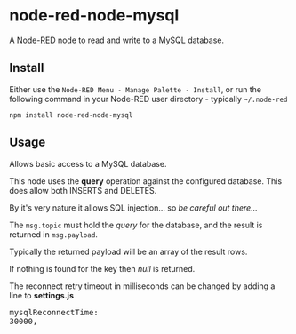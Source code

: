 node-red-node-mysql
========================
A <a href="http://nodered.org" target="_new">Node-RED</a> node to read and write to a MySQL database.

Install
-------

Either use the `Node-RED Menu - Manage Palette - Install`, or run the following command in your Node-RED user directory - typically `~/.node-red`

    npm install node-red-node-mysql


Usage
-----

Allows basic access to a MySQL database.

This node uses the <b>query</b> operation against the configured database. This does allow both INSERTS and DELETES.

By it's very nature it allows SQL injection... so <i>be careful out there...</i>

The `msg.topic` must hold the <i>query</i> for the database, and the result is returned in `msg.payload`.

Typically the returned payload will be an array of the result rows.

If nothing is found for the key then <i>null</i> is returned.

The reconnect retry timeout in milliseconds can be changed by adding a line to <b>settings.js</b>
    <pre>mysqlReconnectTime: 30000,</pre></p>
